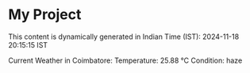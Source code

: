 # My Project

This content is dynamically generated in Indian Time (IST): 2024-11-18 20:15:15 IST


Current Weather in Coimbatore:
Temperature: 25.88 °C
Condition: haze
